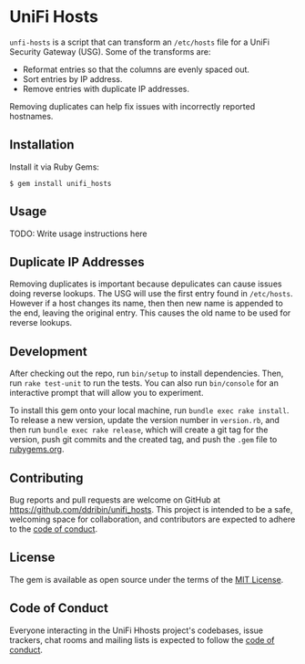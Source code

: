 # UniFi Hosts

`unfi-hosts` is a script that can transform an `/etc/hosts` file for a UniFi Security Gateway (USG). Some of the transforms are:

- Reformat entries so that the columns are evenly spaced out.
- Sort entries by IP address.
- Remove entries with duplicate IP addresses.

Removing duplicates can help fix issues with incorrectly reported hostnames.

## Installation

Install it via Ruby Gems:

    $ gem install unifi_hosts

## Usage

TODO: Write usage instructions here

## Duplicate IP Addresses

Removing duplicates is important because depulicates can cause issues doing reverse lookups. The USG will use the first entry found in `/etc/hosts`. However if a host changes its name, then then new name is appended to the end, leaving the original entry. This causes the old name to be used for reverse lookups.

## Development

After checking out the repo, run `bin/setup` to install dependencies. Then, run `rake test-unit` to run the tests. You can also run `bin/console` for an interactive prompt that will allow you to experiment.

To install this gem onto your local machine, run `bundle exec rake install`. To release a new version, update the version number in `version.rb`, and then run `bundle exec rake release`, which will create a git tag for the version, push git commits and the created tag, and push the `.gem` file to [rubygems.org](https://rubygems.org).

## Contributing

Bug reports and pull requests are welcome on GitHub at https://github.com/ddribin/unifi_hosts. This project is intended to be a safe, welcoming space for collaboration, and contributors are expected to adhere to the [code of conduct](https://github.com/ddribin/unifi_hosts/blob/master/CODE_OF_CONDUCT.md).

## License

The gem is available as open source under the terms of the [MIT License](https://opensource.org/licenses/MIT).

## Code of Conduct

Everyone interacting in the UniFi Hhosts project's codebases, issue trackers, chat rooms and mailing lists is expected to follow the [code of conduct](https://github.com/ddribin/unifi_hosts/blob/master/CODE_OF_CONDUCT.md).

